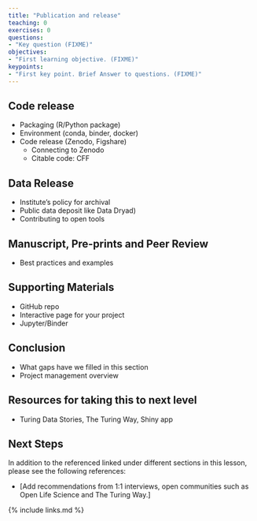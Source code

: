 ```yaml
---
title: "Publication and release"
teaching: 0
exercises: 0
questions:
- "Key question (FIXME)"
objectives:
- "First learning objective. (FIXME)"
keypoints:
- "First key point. Brief Answer to questions. (FIXME)"
---
```


## Code release

- Packaging (R/Python package)
- Environment (conda, binder, docker)
- Code release (Zenodo, Figshare)
  - Connecting to Zenodo
  - Citable code: CFF

## Data Release 
- Institute’s policy for archival
- Public data deposit like Data Dryad)
- Contributing to open tools

## Manuscript, Pre-prints and Peer Review

- Best practices and examples

## Supporting Materials

- GitHub repo
- Interactive page for your project
- Jupyter/Binder

## Conclusion
- What gaps have we filled in this section
- Project management overview 

## Resources for taking this to next level

- ​​Turing Data Stories, The Turing Way, Shiny app

## Next Steps

In addition to the referenced linked under different sections in this lesson, please see the following references:
- [Add recommendations from 1:1 interviews, open communities such as Open Life Science and The Turing Way.]

{% include links.md %}

